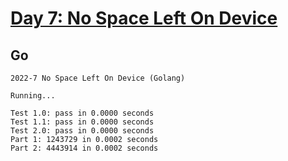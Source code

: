 # [Day 7: No Space Left On Device](https://adventofcode.com/2022/day/7)

## Go

```console
2022-7 No Space Left On Device (Golang)

Running...

Test 1.0: pass in 0.0000 seconds
Test 1.1: pass in 0.0000 seconds
Test 2.0: pass in 0.0000 seconds
Part 1: 1243729 in 0.0002 seconds
Part 2: 4443914 in 0.0002 seconds
```